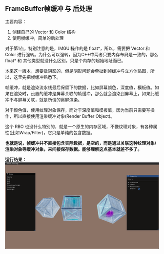 ## FrameBuffer帧缓冲 与 后处理

主要内容：
1. 创建自己的 Vector 和 Color 结构
2. 使用帧缓冲，简单的后处理

对于第1点，特别注意的是，IMGUI操作的是 float*，所以，需要把 Vector 和 Color 进行强转。为什么可以强转，因为C++中两者只要内存布局是一致的，那么 float* 和 其他类型就没什么区别，只是个内存的起始地址而已。

本来这一版本，想要做阴影的，但是阴影问题会牵扯到帧缓冲与立方体贴图，所以，这里先把帧缓冲熟悉下。

帧缓冲，就是渲染流水线最后保留下的数据，比如屏幕颜色，深度值，模板值。如果在渲染时，设置的缓冲是屏幕关联的帧缓冲，那么就会渲染到屏幕上，如果此缓冲不与屏幕关联，就是所谓的离屏渲染。

对于颜色值，使用纹理对象保存，而对于深度值和模板值，因为当前只需要写操作，所以直接使用渲染缓冲对象(Render Buffer Object)。

这个 RBO 也没什么特别的，就是一个原生的内存区域，不像纹理对象，有各种属性(比如Wrap/Filter)，它只是单纯的包含数据。

**也就是说，帧缓冲并不直接包含实际数据，是空的，而是通过关联这种纹理对象/渲染对象等缓冲对象，来间接保存数据。能够理解这点基本就差不多了。**


**运行结果：**
![](../Versions/Assets/v0.11_result.png)
